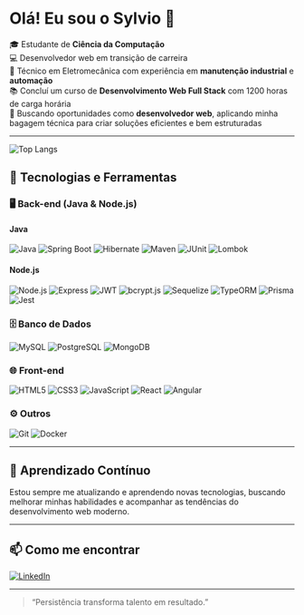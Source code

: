 # Olá! Eu sou o Sylvio 👋

🎓 Estudante de **Ciência da Computação**  
💻 Desenvolvedor web em transição de carreira  
🔧 Técnico em Eletromecânica com experiência em **manutenção industrial** e **automação**  
📚 Concluí um curso de **Desenvolvimento Web Full Stack** com 1200 horas de carga horária  
🎯 Buscando oportunidades como **desenvolvedor web**, aplicando minha bagagem técnica para criar soluções eficientes e bem estruturadas

---

![Top Langs](https://github-readme-stats-git-masterrstaa-rickstaa.vercel.app/api/top-langs/?username=nobregasylvio&layout=compact&bg_color=000&border_color=30A3DC&title_color=E94D5F&text_color=FFF)

## 🚀 Tecnologias e Ferramentas

### 🖥️ Back-end (Java & Node.js)

#### Java
![Java](https://img.shields.io/badge/Java-007396?style=flat&logo=java&logoColor=white)
![Spring Boot](https://img.shields.io/badge/Spring_Boot-6DB33F?style=flat&logo=spring-boot&logoColor=white)
![Hibernate](https://img.shields.io/badge/Hibernate-59666C?style=flat&logo=hibernate&logoColor=white)
![Maven](https://img.shields.io/badge/Maven-C71A36?style=flat&logo=apache-maven&logoColor=white)
![JUnit](https://img.shields.io/badge/JUnit-25A162?style=flat&logo=junit5&logoColor=white)
![Lombok](https://img.shields.io/badge/Lombok-A41E11?style=flat&logo=lombok&logoColor=white)

#### Node.js
![Node.js](https://img.shields.io/badge/Node.js-43853D?style=flat&logo=node.js&logoColor=white)
![Express](https://img.shields.io/badge/Express-000000?style=flat&logo=express&logoColor=white)
![JWT](https://img.shields.io/badge/JWT-000000?style=flat&logo=jsonwebtokens&logoColor=white)
![bcrypt.js](https://img.shields.io/badge/Bcrypt.js-004488?style=flat)
![Sequelize](https://img.shields.io/badge/Sequelize-52B0E7?style=flat&logo=sequelize&logoColor=white)
![TypeORM](https://img.shields.io/badge/TypeORM-FF6C37?style=flat)
![Prisma](https://img.shields.io/badge/Prisma-2D3748?style=flat&logo=prisma&logoColor=white)
![Jest](https://img.shields.io/badge/Jest-C21325?style=flat&logo=jest&logoColor=white)

### 🗄️ Banco de Dados
![MySQL](https://img.shields.io/badge/MySQL-4479A1?style=flat&logo=mysql&logoColor=white)
![PostgreSQL](https://img.shields.io/badge/PostgreSQL-336791?style=flat&logo=postgresql&logoColor=white)
![MongoDB](https://img.shields.io/badge/MongoDB-47A248?style=flat&logo=mongodb&logoColor=white)

### 🌐 Front-end
![HTML5](https://img.shields.io/badge/HTML5-E34F26?style=flat&logo=html5&logoColor=white)
![CSS3](https://img.shields.io/badge/CSS3-1572B6?style=flat&logo=css3&logoColor=white)
![JavaScript](https://img.shields.io/badge/JavaScript-F7DF1E?style=flat&logo=javascript&logoColor=black)
![React](https://img.shields.io/badge/React-20232A?style=flat&logo=react&logoColor=61DAFB)
![Angular](https://img.shields.io/badge/Angular-DD0031?style=flat&logo=angular&logoColor=white)

### ⚙️ Outros
![Git](https://img.shields.io/badge/Git-F05032?style=flat&logo=git&logoColor=white)
![Docker](https://img.shields.io/badge/Docker-2496ED?style=flat&logo=docker&logoColor=white)

---

## 🧠 Aprendizado Contínuo

Estou sempre me atualizando e aprendendo novas tecnologias, buscando melhorar minhas habilidades e acompanhar as tendências do desenvolvimento web moderno.

---

## 📫 Como me encontrar

[![LinkedIn](https://img.shields.io/badge/-LinkedIn-0A66C2?style=flat&logo=linkedin&logoColor=white)](https://www.linkedin.com/in/nobregasylvio)  

---

> “Persistência transforma talento em resultado.”  
